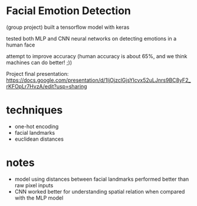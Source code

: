 # Facial Emotion Detection

(group project) built a tensorflow model with keras

tested both MLP and CNN neural networks on detecting emotions in a human face

attempt to improve accuracy (human accuracy is about 65%, and we think machines can do better! ;))

Project final presentation: https://docs.google.com/presentation/d/1ljOjzclGjsYIcvx52uLJnrs9BC8yF2_rKFOpLr7HvzA/edit?usp=sharing

# techniques
- one-hot encoding
- facial landmarks
- euclidean distances

# notes
- model using distances between facial landmarks performed better than raw pixel inputs
- CNN worked better for understanding spatial relation when compared with the MLP model

